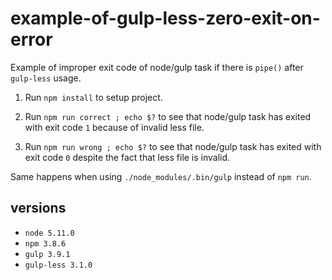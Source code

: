 example-of-gulp-less-zero-exit-on-error
=======================================

Example of improper exit code of node/gulp task if there is `pipe()`
after `gulp-less` usage.

1. Run `npm install` to setup project.

2. Run `npm run correct ; echo $?` to see that node/gulp
   task has exited with exit code `1` because of invalid less file.

3. Run `npm run wrong ; echo $?` to see that node/gulp
   task has exited with exit code `0` despite the fact that less file
   is invalid.
    
Same happens when using `./node_modules/.bin/gulp` instead of `npm run`.

versions
--------

* `node 5.11.0`
* `npm 3.8.6`
* `gulp 3.9.1`
* `gulp-less 3.1.0`